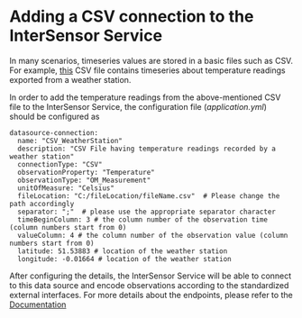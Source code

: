# Adding a CSV connection to the InterSensor Service
In many scenarios, timeseries values are stored in a basic files such as CSV. For example, [this](./../../theme/files/Export_From_Weather_Station.csv) CSV file contains timeseries about temperature readings exported from a weather station.  

In order to add the temperature readings from the above-mentioned CSV file to the InterSensor Service, the configuration file (*application.yml*) should be configured as 

```
datasource-connection:
  name: "CSV_WeatherStation"
  description: "CSV File having temperature readings recorded by a weather station"
  connectionType: "CSV"
  observationProperty: "Temperature"
  observationType: "OM_Measurement"
  unitOfMeasure: "Celsius"
  fileLocation: "C:/fileLocation/fileName.csv"  # Please change the path accordingly
  separator: ";"  # please use the appropriate separator character 
  timeBeginColumn: 3 # the column number of the observation time (column numbers start from 0)
  valueColumn: 4 # the column number of the observation value (column numbers start from 0)
  latitude: 51.53883 # location of the weather station
  longitude: -0.01664 # location of the weather station
```

After configuring the details, the InterSensor Service will be able to connect to this data source and encode observations according to the standardized external interfaces. For more details about the endpoints, please refer to the [Documentation](./../APIDocumentation/RefDoc.md)
